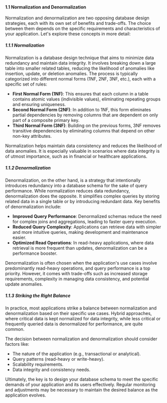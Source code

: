 #### 1.1 Normalization and Denormalization

Normalization and denormalization are two opposing database design strategies, each with its own set of benefits and trade-offs. The choice between them depends on the specific requirements and characteristics of your application. Let's explore these concepts in more detail:

##### 1.1.1 Normalization

Normalization is a database design technique that aims to minimize data redundancy and maintain data integrity. It involves breaking down a large table into smaller related tables, reducing the likelihood of anomalies like insertion, update, or deletion anomalies. The process is typically categorized into different normal forms (1NF, 2NF, 3NF, etc.), each with a specific set of rules:

- **First Normal Form (1NF)**: This ensures that each column in a table contains atomic values (indivisible values), eliminating repeating groups and ensuring uniqueness.
- **Second Normal Form (2NF)**: In addition to 1NF, this form eliminates partial dependencies by removing columns that are dependent on only part of a composite primary key.
- **Third Normal Form (3NF)**: Building on the previous forms, 3NF removes transitive dependencies by eliminating columns that depend on other non-key attributes.

Normalization helps maintain data consistency and reduces the likelihood of data anomalies. It is especially valuable in scenarios where data integrity is of utmost importance, such as in financial or healthcare applications.

##### 1.1.2 Denormalization

Denormalization, on the other hand, is a strategy that intentionally introduces redundancy into a database schema for the sake of query performance. While normalization reduces data redundancy, denormalization does the opposite. It simplifies complex queries by storing related data in a single table or by introducing redundant data. Key benefits of denormalization include:

- **Improved Query Performance**: Denormalized schemas reduce the need for complex joins and aggregations, leading to faster query execution.
- **Reduced Query Complexity**: Applications can retrieve data with simpler and more intuitive queries, making development and maintenance easier.
- **Optimized Read Operations**: In read-heavy applications, where data retrieval is more frequent than updates, denormalization can be a performance booster.

Denormalization is often chosen when the application's use cases involve predominantly read-heavy operations, and query performance is a top priority. However, it comes with trade-offs such as increased storage requirements, complexity in managing data consistency, and potential update anomalies.

##### 1.1.3 Striking the Right Balance

In practice, most applications strike a balance between normalization and denormalization based on their specific use cases. Hybrid approaches, where critical data is kept normalized for data integrity, while less critical or frequently queried data is denormalized for performance, are quite common.

The decision between normalization and denormalization should consider factors like:
- The nature of the application (e.g., transactional or analytical).
- Query patterns (read-heavy or write-heavy).
- Scalability requirements.
- Data integrity and consistency needs.

Ultimately, the key is to design your database schema to meet the specific demands of your application and its users effectively. Regular monitoring and adjustments may be necessary to maintain the desired balance as the application evolves.
